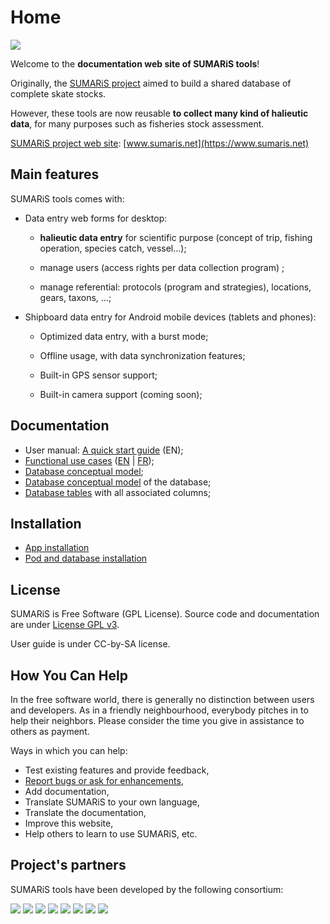 # Home

![](./images/logos/logo-sumaris-large.png)

Welcome to the **documentation web site of SUMARiS tools**!

Originally, the [SUMARiS project](www.sumaris.net) aimed to build a shared database of complete skate stocks.

However, these tools are now reusable **to collect many kind of halieutic data**, for many purposes such as fisheries stock assessment.

<u>SUMARiS project web site</u>: [www.sumaris.net](https://www.sumaris.net)



## Main features

SUMARiS tools comes with:

 - Data entry web forms for desktop:
  
    * **halieutic data entry** for scientific purpose (concept of trip, fishing operation, species catch, vessel...);
    
    * manage users (access rights per data collection program) ;
    
    * manage referential: protocols (program and strategies), locations, gears, taxons, ...;

 - Shipboard data entry for Android mobile devices (tablets and phones): 
 
    * Optimized data entry, with a burst mode;
    
    * Offline usage, with data synchronization features;
    
    * Built-in GPS sensor support;
    
    * Built-in camera support (coming soon);


## Documentation  

 - User manual: [A quick start guide](doc/user-manual/index.md) (EN);
 - [Functional use cases](doc/use-case/index_en.md) ([EN](doc/use-case/index_en.md) | [FR](doc/use-case/index.md));
 - [Database conceptual model](doc/use-case/index_en.md);
 - [Database conceptual model](doc/model/index.md) of the database;
 - [Database tables](./sumaris-core/hibernate/tables/index.html) with all associated columns;

## Installation
  
- [App installation](app.md) 
- [Pod and database installation](pod.md)

## License

SUMARiS is Free Software (GPL License). Source code and documentation are under [License GPL v3](LICENSE.md).

User guide is under CC-by-SA license.

## How You Can Help

In the free software world, there is generally no distinction between users and developers.
As in a friendly neighbourhood, everybody pitches in to help their neighbors.
Please consider the time you give in assistance to others as payment.

Ways in which you can help:

 - Test existing features and provide feedback,
 - [Report bugs or ask for enhancements](https://github.com/sumaris-net/sumaris-app/issues),
 - Add documentation,
 - Translate SUMARiS to your own language,
 - Translate the documentation,
 - Improve this website,
 - Help others to learn to use SUMARiS, etc.


## Project's partners

SUMARiS tools have been developed by the following consortium:

[![](./images/logos/logo-eis.png)](https://www.e-is.pro)
[![](./images/logos/logo-ifremer.png)](https://www.ifremer.fr)
[![](./images/logos/logo-ilvo.png)](https://www.ilvo.vlaanderen.be)
[![](./images/logos/logo-interreg2seas.png)](https://www.interreg2seas.eu)
[![](./images/logos/logo-nausicaa.png)](https://www.nausicaa.fr)
[![](./images/logos/logo-fromnord.png)](http://www.fromnord.fr)
[![](./images/logos/logo-redercentrale.png)](https://www.rederscentrale.be/)
[![](./images/logos/logo-lpdb.png)](https://www.pecheursdebretagne.eu)
